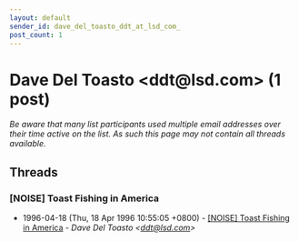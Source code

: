 ```yaml
---
layout: default
sender_id: dave_del_toasto_ddt_at_lsd_com_
post_count: 1
---
```


# Dave Del Toasto <ddt<span>@</span>lsd.com> (1 post)

_Be aware that many list participants used multiple email addresses over their time active on the list. As such this page may not contain all threads available._

## Threads

### [NOISE] Toast Fishing in America
+ 1996-04-18 (Thu, 18 Apr 1996 10:55:05 +0800) - [[NOISE] Toast Fishing in America](/archive/1996/04/e559318a020520532eea1ef37ea8f65095ac5cff910d47e9620c926667b340db) - _Dave Del Toasto \<ddt@lsd.com\>_

